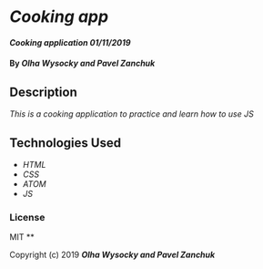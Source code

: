 # _Cooking app_

#### _Cooking application 01/11/2019_

#### By _**Olha Wysocky and Pavel Zanchuk**_

## Description

_This is a cooking application to practice and learn how to use JS_


## Technologies Used

* _HTML_
* _CSS_
* _ATOM_
* _JS_

### License
MIT
**

Copyright (c) 2019 **_Olha Wysocky and Pavel Zanchuk_**
